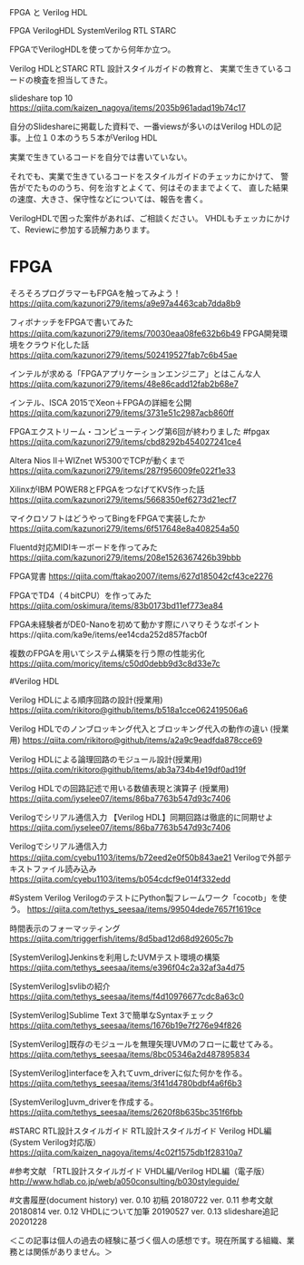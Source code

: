 FPGA と Verilog HDL

FPGA VerilogHDL SystemVerilog RTL STARC 

FPGAでVerilogHDLを使ってから何年か立つ。

Verilog HDLとSTARC RTL 設計スタイルガイドの教育と、
実業で生きているコードの検査を担当してきた。

slideshare top 10
https://qiita.com/kaizen_nagoya/items/2035b961adad19b74c17

自分のSlideshareに掲載した資料で、一番viewsが多いのはVerilog HDLの記事。上位１０本のうち５本がVerilog HDL 

実業で生きているコードを自分では書いていない。

それでも、実業で生きているコードをスタイルガイドのチェッカにかけて、
警告がでたもののうち、何を治すとよくて、何はそのままでよくて、
直した結果の速度、大きさ、保守性などについては、報告を書く。

VerilogHDLで困った案件があれば、ご相談ください。
VHDLもチェッカにかけて、Reviewに参加する読解力あります。

# FPGA
そろそろプログラマーもFPGAを触ってみよう！
https://qiita.com/kazunori279/items/a9e97a4463cab7dda8b9

フィボナッチをFPGAで書いてみた
https://qiita.com/kazunori279/items/70030eaa08fe632b6b49
FPGA開発環境をクラウド化した話
https://qiita.com/kazunori279/items/502419527fab7c6b45ae

インテルが求める「FPGAアプリケーションエンジニア」とはこんな人
https://qiita.com/kazunori279/items/48e86cadd12fab2b68e7

インテル、ISCA 2015でXeon＋FPGAの詳細を公開
https://qiita.com/kazunori279/items/3731e51c2987acb860ff

FPGAエクストリーム・コンピューティング第6回が終わりました #fpgax
https://qiita.com/kazunori279/items/cbd8292b454027241ce4

Altera Nios II＋WIZnet W5300でTCPが動くまで
https://qiita.com/kazunori279/items/287f956009fe022f1e33

XilinxがIBM POWER8とFPGAをつなげてKVS作った話
https://qiita.com/kazunori279/items/5668350ef6273d21ecf7

マイクロソフトはどうやってBingをFPGAで実装したか
https://qiita.com/kazunori279/items/6f517648e8a408254a50

Fluentd対応MIDIキーボードを作ってみた
https://qiita.com/kazunori279/items/208e1526367426b39bbb


FPGA覚書
https://qiita.com/ftakao2007/items/627d185042cf43ce2276

FPGAでTD4（４bitCPU）を作ってみた
https://qiita.com/oskimura/items/83b0173bd11ef773ea84

FPGA未経験者がDE0-Nanoを初めて動かす際にハマりそうなポイントhttps://qiita.com/ka9e/items/ee14cda252d857facb0f

複数のFPGAを用いてシステム構築を行う際の性能劣化
https://qiita.com/moricy/items/c50d0debb9d3c8d33e7c


#Verilog HDL

Verilog HDLによる順序回路の設計(授業用)
https://qiita.com/rikitoro@github/items/b518a1cce062419506a6

Verilog HDLでのノンブロッキング代入とブロッキング代入の動作の違い (授業用)
https://qiita.com/rikitoro@github/items/a2a9c9eadfda878cce69

Verilog HDLによる論理回路のモジュール設計(授業用)
https://qiita.com/rikitoro@github/items/ab3a734b4e19df0ad19f

Verilog HDLでの回路記述で用いる数値表現と演算子 (授業用)
https://qiita.com/iyselee07/items/86ba7763b547d93c7406

Verilogでシリアル通信入力
【Verilog HDL】同期回路は徹底的に同期せよ
https://qiita.com/iyselee07/items/86ba7763b547d93c7406

Verilogでシリアル通信入力
https://qiita.com/cyebu1103/items/b72eed2e0f50b843ae21
Verilogで外部テキストファイル読み込み
https://qiita.com/cyebu1103/items/b054cdcf9e014f332edd



#System Verilog
VerilogのテストにPython製フレームワーク「cocotb」を使う。
https://qiita.com/tethys_seesaa/items/99504dede7657f1619ce

時間表示のフォーマッティング
https://qiita.com/triggerfish/items/8d5bad12d68d92605c7b

[SystemVerilog]Jenkinsを利用したUVMテスト環境の構築
https://qiita.com/tethys_seesaa/items/e396f04c2a32af3a4d75

[SystemVerilog]svlibの紹介
https://qiita.com/tethys_seesaa/items/f4d10976677cdc8a63c0

[SystemVerilog]Sublime Text 3で簡単なSyntaxチェック
https://qiita.com/tethys_seesaa/items/1676b19e7f276e94f826

[SystemVerilog]既存のモジュールを無理矢理UVMのフローに載せてみる。
https://qiita.com/tethys_seesaa/items/8bc05346a2d487895834

[SystemVerilog]interfaceを入れてuvm_driverに似た何かを作る。
https://qiita.com/tethys_seesaa/items/3f41d4780bdbf4a6f6b3

[SystemVerilog]uvm_driverを作成する。
https://qiita.com/tethys_seesaa/items/2620f8b635bc351f6fbb


#STARC RTL設計スタイルガイド
RTL設計スタイルガイド Verilog HDL編(System Verilog対応版）
https://qiita.com/kaizen_nagoya/items/4c02f1575db1f28310a7

#参考文献
「RTL設計スタイルガイド VHDL編/Verilog HDL編（電子版）
http://www.hdlab.co.jp/web/a050consulting/b030styleguide/

#文書履歴(document history)
ver. 0.10 初稿 20180722
ver. 0.11 参考文献 20180814
ver. 0.12 VHDLについて加筆 20190527 
ver. 0.13 slideshare追記 20201228

 ＜この記事は個人の過去の経験に基づく個人の感想です。現在所属する組織、業務とは関係がありません。＞
